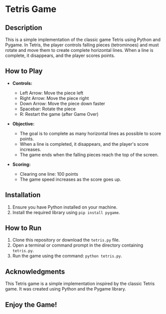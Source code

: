 # Tetris Game

## Description
This is a simple implementation of the classic game Tetris using Python and Pygame. In Tetris, the player controls falling pieces (tetrominoes) and must rotate and move them to create complete horizontal lines. When a line is complete, it disappears, and the player scores points.

## How to Play
- **Controls:**
  - Left Arrow: Move the piece left
  - Right Arrow: Move the piece right
  - Down Arrow: Move the piece down faster
  - Spacebar: Rotate the piece
  - R: Restart the game (after Game Over)

- **Objective:**
  - The goal is to complete as many horizontal lines as possible to score points.
  - When a line is completed, it disappears, and the player's score increases.
  - The game ends when the falling pieces reach the top of the screen.

- **Scoring:**
  - Clearing one line: 100 points
  - The game speed increases as the score goes up.

## Installation
1. Ensure you have Python installed on your machine.
2. Install the required library using `pip install pygame`.

## How to Run
1. Clone this repository or download the `tetris.py` file.
2. Open a terminal or command prompt in the directory containing `tetris.py`.
3. Run the game using the command: `python tetris.py`.

## Acknowledgments
This Tetris game is a simple implementation inspired by the classic Tetris game. It was created using Python and the Pygame library.

## Enjoy the Game!
